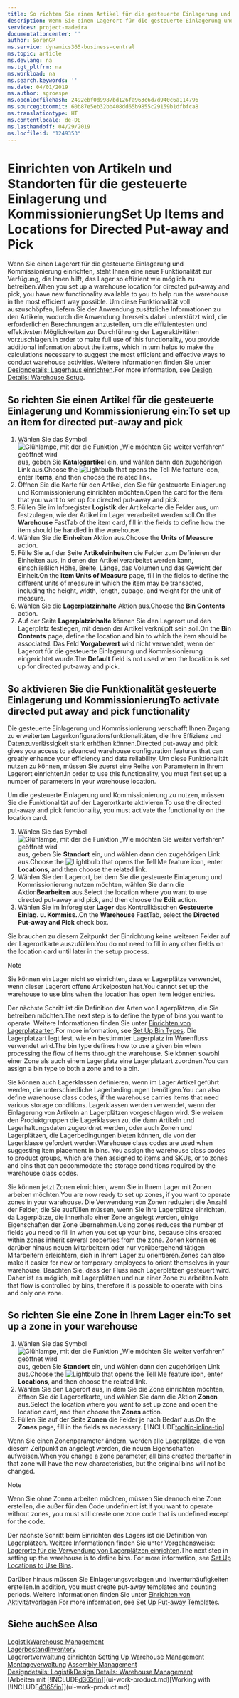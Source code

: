 ```yaml
---
title: So richten Sie einen Artikel für die gesteuerte Einlagerung und Kommissionierung ein | Microsoft Docs
description: Wenn Sie einen Lagerort für die gesteuerte Einlagerung und Kommissionierung einrichten, steht Ihnen eine neue Funktionalität zur Verfügung, die Ihnen hilft, das Lager so effizient wie möglich zu betreiben.
services: project-madeira
documentationcenter: ''
author: SorenGP
ms.service: dynamics365-business-central
ms.topic: article
ms.devlang: na
ms.tgt_pltfrm: na
ms.workload: na
ms.search.keywords: ''
ms.date: 04/01/2019
ms.author: sgroespe
ms.openlocfilehash: 2492ebf0d9987bd126fa963c6d7d940c6a114796
ms.sourcegitcommit: 60b87e5eb32bb408dd65b9855c29159b1dfbfca8
ms.translationtype: HT
ms.contentlocale: de-DE
ms.lasthandoff: 04/29/2019
ms.locfileid: "1249353"
---
```

# <a name="set-up-items-and-locations-for-directed-put-away-and-pick"></a><span data-ttu-id="8d124-103">Einrichten von Artikeln und Standorten für die gesteuerte Einlagerung und Kommissionierung</span><span class="sxs-lookup"><span data-stu-id="8d124-103">Set Up Items and Locations for Directed Put-away and Pick</span></span>
<span data-ttu-id="8d124-104">Wenn Sie einen Lagerort für die gesteuerte Einlagerung und Kommissionierung einrichten, steht Ihnen eine neue Funktionalität zur Verfügung, die Ihnen hilft, das Lager so effizient wie möglich zu betreiben.</span><span class="sxs-lookup"><span data-stu-id="8d124-104">When you set up a warehouse location for directed put-away and pick, you have new functionality available to you to help run the warehouse in the most efficient way possible.</span></span> <span data-ttu-id="8d124-105">Um diese Funktionalität voll auszuschöpfen, liefern Sie der Anwendung zusätzliche Informationen zu den Artikeln, wodurch die Anwendung ihrerseits dabei unterstützt wird, die erforderlichen Berechnungen anzustellen, um die effizientesten und effektivsten Möglichkeiten zur Durchführung der Lageraktivitäten vorzuschlagen.</span><span class="sxs-lookup"><span data-stu-id="8d124-105">In order to make full use of this functionality, you provide additional information about the items, which in turn helps to make the calculations necessary to suggest the most efficient and effective ways to conduct warehouse activities.</span></span> <span data-ttu-id="8d124-106">Weitere Informationen finden Sie unter [Designdetails: Lagerhaus einrichten](design-details-warehouse-setup.md).</span><span class="sxs-lookup"><span data-stu-id="8d124-106">For more information, see [Design Details: Warehouse Setup](design-details-warehouse-setup.md).</span></span>

## <a name="to-set-up-an-item-for-directed-put-away-and-pick"></a><span data-ttu-id="8d124-107">So richten Sie einen Artikel für die gesteuerte Einlagerung und Kommissionierung ein:</span><span class="sxs-lookup"><span data-stu-id="8d124-107">To set up an item for directed put-away and pick</span></span>  
1.  <span data-ttu-id="8d124-108">Wählen Sie das Symbol ![Glühlampe, mit der die Funktion „Wie möchten Sie weiter verfahren“ geöffnet wird](media/ui-search/search_small.png "Wie möchten Sie weiter verfahren?") aus, geben Sie **Katalogartikel** ein, und wählen dann den zugehörigen Link aus.</span><span class="sxs-lookup"><span data-stu-id="8d124-108">Choose the ![Lightbulb that opens the Tell Me feature](media/ui-search/search_small.png "Tell me what you want to do") icon, enter **Items**, and then choose the related link.</span></span>  
2.  <span data-ttu-id="8d124-109">Öffnen Sie die Karte für den Artikel, den Sie für gesteuerte Einlagerung und Kommissionierung einrichten möchten.</span><span class="sxs-lookup"><span data-stu-id="8d124-109">Open the card for the item that you want to set up for directed put-away and pick.</span></span>
3. <span data-ttu-id="8d124-110">Füllen Sie im Inforegister **Logistik** der Artikelkarte die Felder aus, um festzulegen, wie der Artikel im Lager verarbeitet werden soll.</span><span class="sxs-lookup"><span data-stu-id="8d124-110">On the **Warehouse** FastTab of the item card, fill in the fields to define how the item should be handled in the warehouse.</span></span>  
4.  <span data-ttu-id="8d124-111">Wählen Sie die **Einheiten** Aktion aus.</span><span class="sxs-lookup"><span data-stu-id="8d124-111">Choose the **Units of Measure** action.</span></span>
5. <span data-ttu-id="8d124-112">Fülle Sie auf der Seite **Artikeleinheiten** die Felder zum Definieren der Einheiten aus, in denen der Artikel verarbeitet werden kann, einschließlich Höhe, Breite, Länge, das Volumen und das Gewicht der Einheit.</span><span class="sxs-lookup"><span data-stu-id="8d124-112">On the **Item Units of Measure** page, fill in the fields to define the different units of measure in which the item may be transacted, including the height, width, length, cubage, and weight for the unit of measure.</span></span>
6. <span data-ttu-id="8d124-113">Wählen Sie die **Lagerplatzinhalte** Aktion aus.</span><span class="sxs-lookup"><span data-stu-id="8d124-113">Choose the **Bin Contents** action.</span></span>
7. <span data-ttu-id="8d124-114">Auf der Seite **Lagerplatzinhalte** können Sie den Lagerort und den Lagerplatz festlegen, mit denen der Artikel verknüpft sein soll.</span><span class="sxs-lookup"><span data-stu-id="8d124-114">On the **Bin Contents** page, define the location and bin to which the item should be associated.</span></span> <span data-ttu-id="8d124-115">Das Feld **Vorgabewert** wird nicht verwendet, wenn der Lagerort für die gesteuerte Einlagerung und Kommissionierung eingerichtet wurde.</span><span class="sxs-lookup"><span data-stu-id="8d124-115">The **Default** field is not used when the location is set up for directed put-away and pick.</span></span>  

## <a name="to-activate-directed-put-away-and-pick-functionality"></a><span data-ttu-id="8d124-116">So aktivieren Sie die Funktionalität gesteuerte Einlagerung und Kommissionierung</span><span class="sxs-lookup"><span data-stu-id="8d124-116">To activate directed put away and pick functionality</span></span>  
<span data-ttu-id="8d124-117">Die gesteuerte Einlagerung und Kommissionierung verschafft Ihnen Zugang zu erweiterten Lagerkonfigurationsfunktionalitäten, die Ihre Effizienz und Datenzuverlässigkeit stark erhöhen können.</span><span class="sxs-lookup"><span data-stu-id="8d124-117">Directed put-away and pick gives you access to advanced warehouse configuration features that can greatly enhance your efficiency and data reliability.</span></span> <span data-ttu-id="8d124-118">Um diese Funktionalität nutzen zu können, müssen Sie zuerst eine Reihe von Parametern in Ihrem Lagerort einrichten.</span><span class="sxs-lookup"><span data-stu-id="8d124-118">In order to use this functionality, you must first set up a number of parameters in your warehouse location.</span></span>  

<span data-ttu-id="8d124-119">Um die gesteuerte Einlagerung und Kommissionierung zu nutzen, müssen Sie die Funktionalität auf der Lagerortkarte aktivieren.</span><span class="sxs-lookup"><span data-stu-id="8d124-119">To use the directed put-away and pick functionality, you must activate the functionality on the location card.</span></span>    
1.  <span data-ttu-id="8d124-120">Wählen Sie das Symbol ![Glühlampe, mit der die Funktion „Wie möchten Sie weiter verfahren“ geöffnet wird](media/ui-search/search_small.png "Wie möchten Sie weiter verfahren?") aus, geben Sie **Standort** ein, und wählen dann den zugehörigen Link aus.</span><span class="sxs-lookup"><span data-stu-id="8d124-120">Choose the ![Lightbulb that opens the Tell Me feature](media/ui-search/search_small.png "Tell me what you want to do") icon, enter **Locations**, and then choose the related link.</span></span>  
2.  <span data-ttu-id="8d124-121">Wählen Sie den Lagerort, bei dem Sie die gesteuerte Einlagerung und Kommissionierung nutzen möchten, wählen Sie dann die Aktion**Bearbeiten** aus.</span><span class="sxs-lookup"><span data-stu-id="8d124-121">Select the location where you want to use directed put-away and pick, and then choose the **Edit** action.</span></span>  
3.  <span data-ttu-id="8d124-122">Wählen Sie im Inforegister **Lager** das Kontrollkästchen **Gesteuerte Einlag. u. Kommiss.**.</span><span class="sxs-lookup"><span data-stu-id="8d124-122">On the **Warehouse** FastTab, select the **Directed Put-away and Pick** check box.</span></span>  

<span data-ttu-id="8d124-123">Sie brauchen zu diesem Zeitpunkt der Einrichtung keine weiteren Felder auf der Lagerortkarte auszufüllen.</span><span class="sxs-lookup"><span data-stu-id="8d124-123">You do not need to fill in any other fields on the location card until later in the setup process.</span></span>  

> [!NOTE]  
>  <span data-ttu-id="8d124-124">Sie können ein Lager nicht so einrichten, dass er Lagerplätze verwendet, wenn dieser Lagerort offene Artikelposten hat.</span><span class="sxs-lookup"><span data-stu-id="8d124-124">You cannot set up the warehouse to use bins when the location has open item ledger entries.</span></span>  

<span data-ttu-id="8d124-125">Der nächste Schritt ist die Definition der Arten von Lagerplätzen, die Sie betreiben möchten.</span><span class="sxs-lookup"><span data-stu-id="8d124-125">The next step is to define the type of bins you want to operate.</span></span> <span data-ttu-id="8d124-126">Weitere Informationen finden Sie unter [Einrichten von Lagerplatzarten](warehouse-how-to-set-up-bin-types.md).</span><span class="sxs-lookup"><span data-stu-id="8d124-126">For more information, see [Set Up Bin Types](warehouse-how-to-set-up-bin-types.md).</span></span> <span data-ttu-id="8d124-127">Die Lagerplatzart legt fest, wie ein bestimmter Lagerplatz im Warenfluss verwendet wird.</span><span class="sxs-lookup"><span data-stu-id="8d124-127">The bin type defines how to use a given bin when processing the flow of items through the warehouse.</span></span> <span data-ttu-id="8d124-128">Sie können sowohl einer Zone als auch einem Lagerplatz eine Lagerplatzart zuordnen.</span><span class="sxs-lookup"><span data-stu-id="8d124-128">You can assign a bin type to both a zone and to a bin.</span></span>  

<span data-ttu-id="8d124-129">Sie können auch Lagerklassen definieren, wenn im Lager Artikel geführt werden, die unterschiedliche Lagerbedingungen benötigen.</span><span class="sxs-lookup"><span data-stu-id="8d124-129">You can also define warehouse class codes, if the warehouse carries items that need various storage conditions.</span></span> <span data-ttu-id="8d124-130">Lagerklassen werden verwendet, wenn der Einlagerung von Artikeln an Lagerplätzen vorgeschlagen wird. Sie weisen den Produktgruppen die Lagerklassen zu, die dann Artikeln und Lagerhaltungsdaten zugeordnet werden, oder auch Zonen und Lagerplätzen, die Lagerbedingungen bieten können, die von der Lagerklasse gefordert werden.</span><span class="sxs-lookup"><span data-stu-id="8d124-130">Warehouse class codes are used when suggesting item placement in bins. You assign the warehouse class codes to product groups, which are then assigned to items and SKUs, or to zones and bins that can accommodate the storage conditions required by the warehouse class codes.</span></span>  

<span data-ttu-id="8d124-131">Sie können jetzt Zonen einrichten, wenn Sie in Ihrem Lager mit Zonen arbeiten möchten.</span><span class="sxs-lookup"><span data-stu-id="8d124-131">You are now ready to set up zones, if you want to operate zones in your warehouse.</span></span> <span data-ttu-id="8d124-132">Die Verwendung von Zonen reduziert die Anzahl der Felder, die Sie ausfüllen müssen, wenn Sie Ihre Lagerplätze einrichten, da Lagerplätze, die innerhalb einer Zone angelegt werden, einige Eigenschaften der Zone übernehmen.</span><span class="sxs-lookup"><span data-stu-id="8d124-132">Using zones reduces the number of fields you need to fill in when you set up your bins, because bins created within zones inherit several properties from the zone.</span></span> <span data-ttu-id="8d124-133">Zonen können es darüber hinaus neuen Mitarbeitern oder nur vorübergehend tätigen Mitarbeitern erleichtern, sich in Ihrem Lager zu orientieren.</span><span class="sxs-lookup"><span data-stu-id="8d124-133">Zones can also make it easier for new or temporary employees to orient themselves in your warehouse.</span></span> <span data-ttu-id="8d124-134">Beachten Sie, dass der Fluss nach Lagerplätzen gesteuert wird. Daher ist es möglich, mit Lagerplätzen und nur einer Zone zu arbeiten.</span><span class="sxs-lookup"><span data-stu-id="8d124-134">Note that flow is controlled by bins, therefore it is possible to operate with bins and only one zone.</span></span>  

## <a name="to-set-up-a-zone-in-your-warehouse"></a><span data-ttu-id="8d124-135">So richten Sie eine Zone in Ihrem Lager ein:</span><span class="sxs-lookup"><span data-stu-id="8d124-135">To set up a zone in your warehouse</span></span>  
1.  <span data-ttu-id="8d124-136">Wählen Sie das Symbol ![Glühlampe, mit der die Funktion „Wie möchten Sie weiter verfahren“ geöffnet wird](media/ui-search/search_small.png "Wie möchten Sie weiter verfahren?") aus, geben Sie **Standort** ein, und wählen dann den zugehörigen Link aus.</span><span class="sxs-lookup"><span data-stu-id="8d124-136">Choose the ![Lightbulb that opens the Tell Me feature](media/ui-search/search_small.png "Tell me what you want to do") icon, enter **Locations**, and then choose the related link.</span></span>  
2.  <span data-ttu-id="8d124-137">Wählen Sie den Lagerort aus, in dem Sie die Zone einrichten möchten, öffnen Sie die Lagerortkarte, und wählen Sie dann die Aktion **Zonen** aus.</span><span class="sxs-lookup"><span data-stu-id="8d124-137">Select the location where you want to set up zone and open the location card, and then choose the **Zones** action.</span></span>  
3.  <span data-ttu-id="8d124-138">Füllen Sie auf der Seite **Zonen** die Felder je nach Bedarf aus.</span><span class="sxs-lookup"><span data-stu-id="8d124-138">On the **Zones** page, fill in the fields as necessary.</span></span> [!INCLUDE[tooltip-inline-tip](includes/tooltip-inline-tip_md.md)]  

<span data-ttu-id="8d124-139">Wenn Sie einen Zonenparameter ändern, werden alle Lagerplätze, die von diesem Zeitpunkt an angelegt werden, die neuen Eigenschaften aufweisen.</span><span class="sxs-lookup"><span data-stu-id="8d124-139">When you change a zone parameter, all bins created thereafter in that zone will have the new characteristics, but the original bins will not be changed.</span></span>  

> [!NOTE]  
>  <span data-ttu-id="8d124-140">Wenn Sie ohne Zonen arbeiten möchten, müssen Sie dennoch eine Zone erstellen, die außer für den Code undefiniert ist.</span><span class="sxs-lookup"><span data-stu-id="8d124-140">If you want to operate without zones, you must still create one zone code that is undefined except for the code.</span></span>  

<span data-ttu-id="8d124-141">Der nächste Schritt beim Einrichten des Lagers ist die Definition von Lagerplätzen. Weitere Informationen finden Sie unter [Vorgehensweise: Lagerorte für die Verwendung von Lagerplätzen einrichten](warehouse-how-to-set-up-locations-to-use-bins.md).</span><span class="sxs-lookup"><span data-stu-id="8d124-141">The next step in setting up the warehouse is to define bins. For more information, see [Set Up Locations to Use Bins](warehouse-how-to-set-up-locations-to-use-bins.md).</span></span>  

<span data-ttu-id="8d124-142">Darüber hinaus müssen Sie Einlagerungsvorlagen und Inventurhäufigkeiten erstellen.</span><span class="sxs-lookup"><span data-stu-id="8d124-142">In addition, you must create put-away templates and counting periods.</span></span> <span data-ttu-id="8d124-143">Weitere Informationen finden Sie unter [Einrichten von Aktivitätvorlagen](warehouse-how-to-set-up-put-away-templates.md).</span><span class="sxs-lookup"><span data-stu-id="8d124-143">For more information, see [Set Up Put-away Templates](warehouse-how-to-set-up-put-away-templates.md).</span></span>  

## <a name="see-also"></a><span data-ttu-id="8d124-144">Siehe auch</span><span class="sxs-lookup"><span data-stu-id="8d124-144">See Also</span></span>  
[<span data-ttu-id="8d124-145">Logistik</span><span class="sxs-lookup"><span data-stu-id="8d124-145">Warehouse Management</span></span>](warehouse-manage-warehouse.md)  
[<span data-ttu-id="8d124-146">Lagerbestand</span><span class="sxs-lookup"><span data-stu-id="8d124-146">Inventory</span></span>](inventory-manage-inventory.md)  
<span data-ttu-id="8d124-147">[Lagerortverwaltung einrichten](warehouse-setup-warehouse.md)   </span><span class="sxs-lookup"><span data-stu-id="8d124-147">[Setting Up Warehouse Management](warehouse-setup-warehouse.md)   </span></span>  
<span data-ttu-id="8d124-148">[Montageverwaltung](assembly-assemble-items.md)  </span><span class="sxs-lookup"><span data-stu-id="8d124-148">[Assembly Management](assembly-assemble-items.md)  </span></span>  
[<span data-ttu-id="8d124-149">Designdetails: Logistik</span><span class="sxs-lookup"><span data-stu-id="8d124-149">Design Details: Warehouse Management</span></span>](design-details-warehouse-management.md)  
<span data-ttu-id="8d124-150">[Arbeiten mit [!INCLUDE[d365fin](includes/d365fin_md.md)]](ui-work-product.md)</span><span class="sxs-lookup"><span data-stu-id="8d124-150">[Working with [!INCLUDE[d365fin](includes/d365fin_md.md)]](ui-work-product.md)</span></span>  
